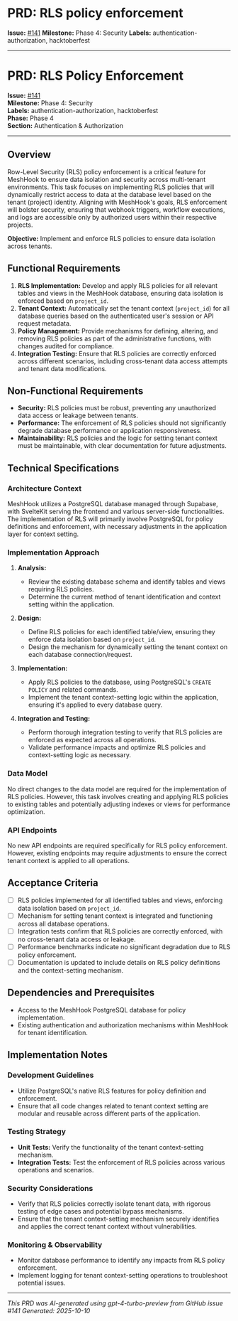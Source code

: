 # PRD: RLS policy enforcement

**Issue:** [#141](https://github.com/profullstack/meshhook/issues/141)
**Milestone:** Phase 4: Security
**Labels:** authentication-authorization, hacktoberfest

---

# PRD: RLS Policy Enforcement

**Issue:** [#141](https://github.com/profullstack/meshhook/issues/141)  
**Milestone:** Phase 4: Security  
**Labels:** authentication-authorization, hacktoberfest  
**Phase:** Phase 4  
**Section:** Authentication & Authorization  

---

## Overview

Row-Level Security (RLS) policy enforcement is a critical feature for MeshHook to ensure data isolation and security across multi-tenant environments. This task focuses on implementing RLS policies that will dynamically restrict access to data at the database level based on the tenant (project) identity. Aligning with MeshHook's goals, RLS enforcement will bolster security, ensuring that webhook triggers, workflow executions, and logs are accessible only by authorized users within their respective projects.

**Objective:** Implement and enforce RLS policies to ensure data isolation across tenants.

## Functional Requirements

1. **RLS Implementation:** Develop and apply RLS policies for all relevant tables and views in the MeshHook database, ensuring data isolation is enforced based on `project_id`.
2. **Tenant Context:** Automatically set the tenant context (`project_id`) for all database queries based on the authenticated user's session or API request metadata.
3. **Policy Management:** Provide mechanisms for defining, altering, and removing RLS policies as part of the administrative functions, with changes audited for compliance.
4. **Integration Testing:** Ensure that RLS policies are correctly enforced across different scenarios, including cross-tenant data access attempts and tenant data modifications.

## Non-Functional Requirements

- **Security:** RLS policies must be robust, preventing any unauthorized data access or leakage between tenants.
- **Performance:** The enforcement of RLS policies should not significantly degrade database performance or application responsiveness.
- **Maintainability:** RLS policies and the logic for setting tenant context must be maintainable, with clear documentation for future adjustments.

## Technical Specifications

### Architecture Context

MeshHook utilizes a PostgreSQL database managed through Supabase, with SvelteKit serving the frontend and various server-side functionalities. The implementation of RLS will primarily involve PostgreSQL for policy definitions and enforcement, with necessary adjustments in the application layer for context setting.

### Implementation Approach

1. **Analysis:**
   - Review the existing database schema and identify tables and views requiring RLS policies.
   - Determine the current method of tenant identification and context setting within the application.

2. **Design:**
   - Define RLS policies for each identified table/view, ensuring they enforce data isolation based on `project_id`.
   - Design the mechanism for dynamically setting the tenant context on each database connection/request.

3. **Implementation:**
   - Apply RLS policies to the database, using PostgreSQL's `CREATE POLICY` and related commands.
   - Implement the tenant context-setting logic within the application, ensuring it's applied to every database query.

4. **Integration and Testing:**
   - Perform thorough integration testing to verify that RLS policies are enforced as expected across all operations.
   - Validate performance impacts and optimize RLS policies and context-setting logic as necessary.

### Data Model

No direct changes to the data model are required for the implementation of RLS policies. However, this task involves creating and applying RLS policies to existing tables and potentially adjusting indexes or views for performance optimization.

### API Endpoints

No new API endpoints are required specifically for RLS policy enforcement. However, existing endpoints may require adjustments to ensure the correct tenant context is applied to all operations.

## Acceptance Criteria

- [ ] RLS policies implemented for all identified tables and views, enforcing data isolation based on `project_id`.
- [ ] Mechanism for setting tenant context is integrated and functioning across all database operations.
- [ ] Integration tests confirm that RLS policies are correctly enforced, with no cross-tenant data access or leakage.
- [ ] Performance benchmarks indicate no significant degradation due to RLS policy enforcement.
- [ ] Documentation is updated to include details on RLS policy definitions and the context-setting mechanism.

## Dependencies and Prerequisites

- Access to the MeshHook PostgreSQL database for policy implementation.
- Existing authentication and authorization mechanisms within MeshHook for tenant identification.

## Implementation Notes

### Development Guidelines

- Utilize PostgreSQL's native RLS features for policy definition and enforcement.
- Ensure that all code changes related to tenant context setting are modular and reusable across different parts of the application.

### Testing Strategy

- **Unit Tests:** Verify the functionality of the tenant context-setting mechanism.
- **Integration Tests:** Test the enforcement of RLS policies across various operations and scenarios.

### Security Considerations

- Verify that RLS policies correctly isolate tenant data, with rigorous testing of edge cases and potential bypass mechanisms.
- Ensure that the tenant context-setting mechanism securely identifies and applies the correct tenant context without vulnerabilities.

### Monitoring & Observability

- Monitor database performance to identify any impacts from RLS policy enforcement.
- Implement logging for tenant context-setting operations to troubleshoot potential issues.

---

*This PRD was AI-generated using gpt-4-turbo-preview from GitHub issue #141*
*Generated: 2025-10-10*
